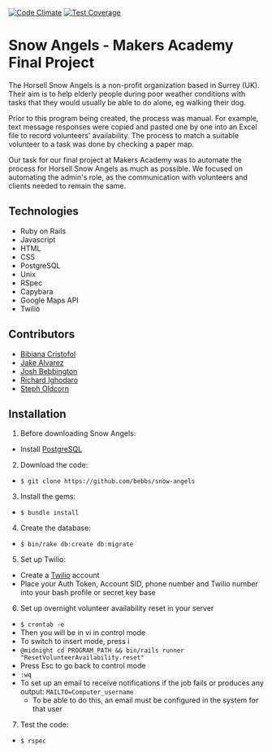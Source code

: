 [![Code Climate](https://codeclimate.com/github/bebbs/snow-angels/badges/gpa.svg)](https://codeclimate.com/github/bebbs/snow-angels)
[![Test Coverage](https://codeclimate.com/github/bebbs/snow-angels/badges/coverage.svg)](https://codeclimate.com/github/bebbs/snow-angels)

# Snow Angels - Makers Academy Final Project
The Horsell Snow Angels is a non-profit organization based in Surrey (UK). Their aim is to help elderly people during poor weather conditions with tasks that they would usually be able to do alone, eg walking their dog.

Prior to this program being created, the process was manual. For example, text message responses were copied and pasted one by one into an Excel file to record volunteers' availability. The process to match a suitable volunteer to a task was done by checking a paper map.

Our task for our final project at Makers Academy was to automate the process for Horsell Snow Angels as much as possible. We focused on automating the admin's role, as the communication with volunteers and clients needed to remain the same.

## Technologies

- Ruby on Rails
- Javascript
- HTML
- CSS
- PostgreSQL
- Unix
- RSpec
- Capybara
- Google Maps API
- Twilio

## Contributors

- [Bibiana Cristofol](https://github.com/BibianaC)
- [Jake Alvarez](https://github.com/jakealvarez)
- [Josh Bebbington](https://github.com/bebbs)
- [Richard Ighodaro](https://github.com/iggyster3)
- [Steph Oldcorn](https://github.com/stepholdcorn)

## Installation

1. Before downloading Snow Angels:
  - Install [PostgreSQL](http://www.postgresql.org)

2. Download the code:
  - `$ git clone https://github.com/bebbs/snow-angels`

3. Install the gems:
  - `$ bundle install`

4. Create the database:
  - `$ bin/rake db:create db:migrate`

5. Set up Twilio:
  - Create a [Twilio](https://www.twilio.com) account
  - Place your Auth Token, Account SID, phone number and Twilio number into your bash profile or secret key base

6. Set up overnight volunteer availability reset in your server
  - `$ crontab -e`
  - Then you will be in vi in control mode
  - To switch to insert mode, press i
  - `@midnight cd PROGRAM_PATH && bin/rails runner "ResetVolunteerAvailability.reset"`
  - Press Esc to go back to control mode
  - `:wq`
  - To set up an email to receive notifications if the job fails or produces any output: `MAILTO=Computer_username`
    - To be able to do this, an email must be configured in the system for that user

7. Test the code:
  - `$ rspec`




